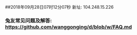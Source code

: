 ##2018年09月28日07时12分07秒 新址: 104.248.15.226
### 兔友常见问题及解答: https://github.com/wanggonging/d/blob/w/FAQ.md
